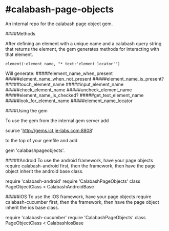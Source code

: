 #calabash-page-objects
=====================

An internal repo for the calabash page object gem.


####Methods

After defining an element with a unique name and a calabash query string that returns the element, the gem generates methods for interacting with that element.

`element(:element_name, "* text:'element locator'")`

Will generate:
#####element_name_when_present
#####element_name_when_not_present
#####element_name_is_present?
#####touch_element_name
#####input_element_name
#####check_element_name
#####uncheck_element_name
#####element_name_is_checked?
#####get_text_element_name
#####look_for_element_name
#####element_name_locator

####Using the gem

To use the gem from the internal gem server add

source 'http://gems.ict.je-labs.com:8808'

to the top of your gemfile and add

gem 'calabashpageobjects'.

#####Android
To use the android framework, have your page objects require calabash-android first, then the framework, then have the page object inherit the android base class.

require 'calabash-android'
require 'CalabashPageObjects'
class PageObjectClass < CalabashAndroidBase

#####iOS
To use the iOS framework, have your page objects require calabash-cucumber first, then the framework, then have the page object inherit the ios base class.

require 'calabash-cucumber'
require 'CalabashPageObjects'
class PageObjectClass < CalabashIosBase
